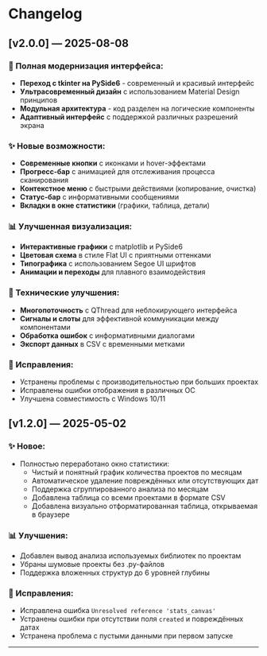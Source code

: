 # Changelog

## [v2.0.0] — 2025-08-08

### 🎨 Полная модернизация интерфейса:
- **Переход с tkinter на PySide6** - современный и красивый интерфейс
- **Ультрасовременный дизайн** с использованием Material Design принципов
- **Модульная архитектура** - код разделен на логические компоненты
- **Адаптивный интерфейс** с поддержкой различных разрешений экрана

### ✨ Новые возможности:
- **Современные кнопки** с иконками и hover-эффектами
- **Прогресс-бар** с анимацией для отслеживания процесса сканирования
- **Контекстное меню** с быстрыми действиями (копирование, очистка)
- **Статус-бар** с информативными сообщениями
- **Вкладки в окне статистики** (графики, таблица, детали)

### 📊 Улучшенная визуализация:
- **Интерактивные графики** с matplotlib и PySide6
- **Цветовая схема** в стиле Flat UI с приятными оттенками
- **Типографика** с использованием Segoe UI шрифтов
- **Анимации и переходы** для плавного взаимодействия

### 🔧 Технические улучшения:
- **Многопоточность** с QThread для неблокирующего интерфейса
- **Сигналы и слоты** для эффективной коммуникации между компонентами
- **Обработка ошибок** с информативными диалогами
- **Экспорт данных** в CSV с временными метками

### 🐞 Исправления:
- Устранены проблемы с производительностью при больших проектах
- Исправлены ошибки отображения в различных ОС
- Улучшена совместимость с Windows 10/11

## [v1.2.0] — 2025-05-02

### ✨ Новое:
- Полностью переработано окно статистики:
  - Чистый и понятный график количества проектов по месяцам
  - Автоматическое удаление повреждённых или отсутствующих дат
  - Поддержка сгруппированного анализа по месяцам
  - Добавлена таблица со всеми проектами в формате CSV
  - Добавлена визуально отформатированная таблица, открываемая в браузере

### 📊 Улучшения:
- Добавлен вывод анализа используемых библиотек по проектам
- Убраны шумовые проекты без .py-файлов
- Поддержка вложенных структур до 6 уровней глубины

### 🐞 Исправления:
- Исправлена ошибка `Unresolved reference 'stats_canvas'`
- Устранены ошибки при отсутствии поля `created` и повреждённых датах
- Устранена проблема с пустыми данными при первом запуске

---
